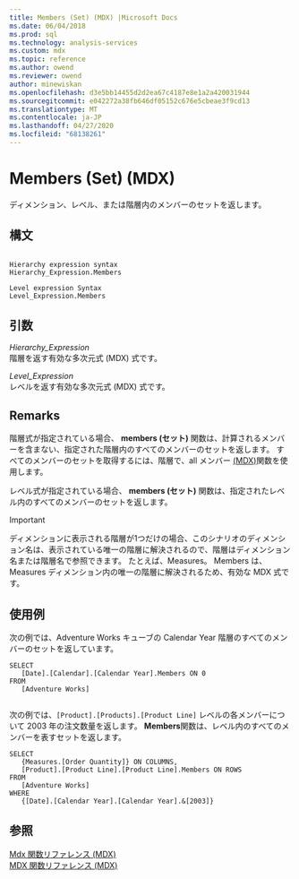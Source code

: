 ```yaml
---
title: Members (Set) (MDX) |Microsoft Docs
ms.date: 06/04/2018
ms.prod: sql
ms.technology: analysis-services
ms.custom: mdx
ms.topic: reference
ms.author: owend
ms.reviewer: owend
author: minewiskan
ms.openlocfilehash: d3e5bb14455d2d2ea67c4187e8e1a2a420031944
ms.sourcegitcommit: e042272a38fb646df05152c676e5cbeae3f9cd13
ms.translationtype: MT
ms.contentlocale: ja-JP
ms.lasthandoff: 04/27/2020
ms.locfileid: "68138261"
---
```

# <a name="members-set-mdx"></a>Members (Set) (MDX)


  ディメンション、レベル、または階層内のメンバーのセットを返します。  
  
## <a name="syntax"></a>構文  
  
```  
  
Hierarchy expression syntax  
Hierarchy_Expression.Members  
  
Level expression Syntax  
Level_Expression.Members  
```  
  
## <a name="arguments"></a>引数  
 *Hierarchy_Expression*  
 階層を返す有効な多次元式 (MDX) 式です。  
  
 *Level_Expression*  
 レベルを返す有効な多次元式 (MDX) 式です。  
  
## <a name="remarks"></a>Remarks  
 階層式が指定されている場合、 **members (セット)** 関数は、計算されるメンバーを含まない、指定された階層内のすべてのメンバーのセットを返します。 すべてのメンバーのセットを取得するには、階層で、all メンバー [&#40;MDX&#41;](../mdx/allmembers-mdx.md)関数を使用します。  
  
 レベル式が指定されている場合、 **members (セット)** 関数は、指定されたレベル内のすべてのメンバーのセットを返します。  
  
> [!IMPORTANT]  
>  ディメンションに表示される階層が1つだけの場合、このシナリオのディメンション名は、表示されている唯一の階層に解決されるので、階層はディメンション名または階層名で参照できます。 たとえば、Measures。 Members は、Measures ディメンション内の唯一の階層に解決されるため、有効な MDX 式です。  
  
## <a name="examples"></a>使用例  
 次の例では、Adventure Works キューブの Calendar Year 階層のすべてのメンバーのセットを返しています。  
  
```  
SELECT   
   [Date].[Calendar].[Calendar Year].Members ON 0  
FROM  
   [Adventure Works]  
  
```  
  
 次の例では、`[Product].[Products].[Product Line]` レベルの各メンバーについて 2003 年の注文数量を返します。 **Members**関数は、レベル内のすべてのメンバーを表すセットを返します。  
  
```  
SELECT   
   {Measures.[Order Quantity]} ON COLUMNS,  
   [Product].[Product Line].[Product Line].Members ON ROWS  
FROM  
   [Adventure Works]  
WHERE  
   {[Date].[Calendar Year].[Calendar Year].&[2003]}  
```  
  
## <a name="see-also"></a>参照  
 [Mdx 関数リファレンス &#40;MDX&#41;](../mdx/mdx-function-reference-mdx.md)   
 [MDX 関数リファレンス &#40;MDX&#41;](../mdx/mdx-function-reference-mdx.md)  
  
  
